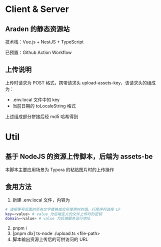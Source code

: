 # Client & Server

## Araden 的静态资源站

技术栈：Vue.js + NestJS + TypeScript

已预置：Github Action Workflow

## 上传说明

上传时请求为 POST 格式，携带请求头 upload-assets-key，该请求头的组成为：

- .env.local 文件中的 key
- 当前日期的 toLocaleString 格式

上述组成部分拼接后经 md5 哈希得到

# Util

## 基于 NodeJS 的资源上传脚本，后端为 assets-be

本脚本主要应用场景为 Typora 的粘贴图片时的上传操作

## 食用方法

1. 新建 .env.local 文件，内容为

```bash
# 请把等号后面的所有文字替换成实际使用时的值，行尾序列选择 LF
key=<value> # value 为后端定义的文件上传时的密钥
domain=<value> # value 为后端服务运行地址
```

2. pnpm i
3. \[pnpm dlx\] ts-node ./upload.ts \<file-path\>
4. 脚本输出资源上传后的可供访问的 URL
